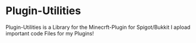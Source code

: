 # Plugin-Utilities

Plugin-Utilities is a Library for the Minecrft-Plugin for Spigot/Bukkit
I apload important code Files for my Plugins! 
